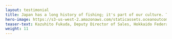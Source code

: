 ```yaml
---
layout: testimonial
title: Japan has a long history of fishing; it's part of our culture. That's why it's so important for us to work with people who understand Japanese culture and Japanese fisheries. The O2 team understands this; they work with us, not against us, as we strive for more sustainable fisheries. 
hero-image: https://s3-us-west-2.amazonaws.com/staticassets.oceanoutcomes.org/embedded+photos/testimonials/hokkaido-testimonial.png
teaser-text: Kazuhito Fukuda, Deputy Director of Sales, Hokkaido Federation of Fishermen’s Cooperative
weight: 11
---
```

